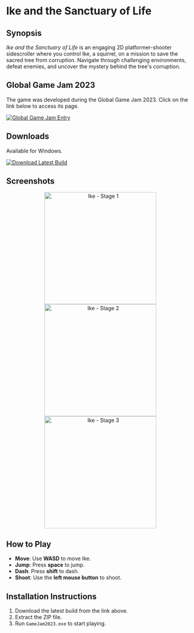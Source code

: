 # Ike and the Sanctuary of Life

## Synopsis
*Ike and the Sanctuary of Life* is an engaging 2D platformer-shooter sidescroller where you control Ike, a squirrel, on a mission to save the sacred tree from corruption. Navigate through challenging environments, defeat enemies, and uncover the mystery behind the tree's corruption.

## Global Game Jam 2023
The game was developed during the Global Game Jam 2023. Click on the link below to access its page.

[![Global Game Jam Entry](https://img.shields.io/badge/Global_Game_Jam-Entry-blue)](https://globalgamejam.org/2023/games/ike-e-o-santu%C3%A1rio-da-vida-ike-and-lifes-shrine-9)

## Downloads
Available for Windows.

[![Download Latest Build](https://img.shields.io/badge/Download-Latest_Build_1.2-blue?logo=windows)](https://drive.google.com/drive/folders/1e6w7aWT75QPYT95_haEoS0ixEcy62kr_?usp=sharing)

## Screenshots
<p align="center">
  <a href="https://imgur.com/cRvzgCf" target="_blank" rel="noreferrer">
    <img src="https://imgur.com/cRvzgCf.jpg" alt="Ike - Stage 1" width="300">
  </a>
  <a href="https://imgur.com/gBAu732" target="_blank" rel="noreferrer">
    <img src="https://imgur.com/gBAu732.jpg" alt="Ike - Stage 2" width="300">
  </a>
  <a href="https://imgur.com/EBz5u8e" target="_blank" rel="noreferrer">
    <img src="https://imgur.com/EBz5u8e.jpg" alt="Ike - Stage 3" width="300">
  </a>
</p>

## How to Play
- **Move**: Use **WASD** to move Ike.
- **Jump**: Press **space** to jump.
- **Dash**: Press **shift** to dash.
- **Shoot**: Use the **left mouse button** to shoot.

## Installation Instructions
1. Download the latest build from the link above.
2. Extract the ZIP file.
3. Run `GameJam2023.exe` to start playing.
